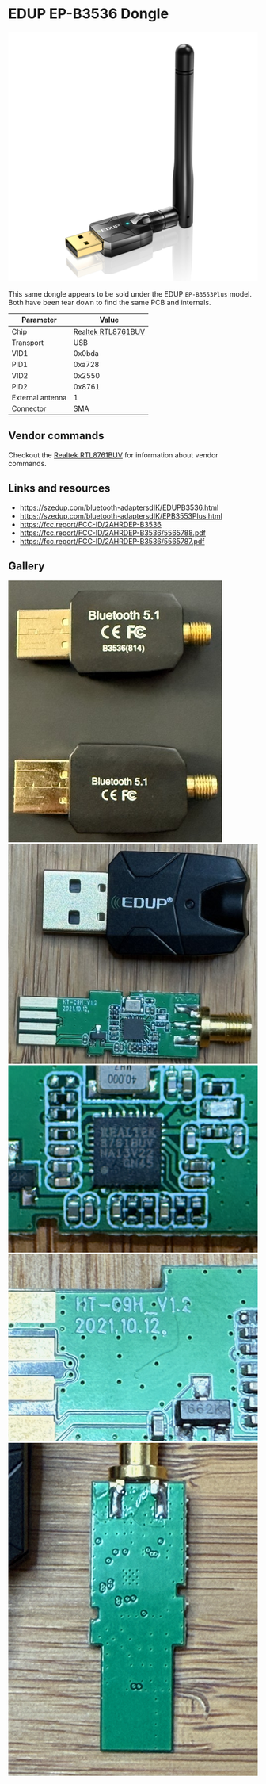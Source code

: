 # EDUP EP-B3536 Dongle

![EDUP EP-B3536](EDUP_EP-B3536.jpg)

This same dongle appears to be sold under the EDUP `EP-B3553Plus` model. Both have been tear down to find the same PCB and internals.

| Parameter        | Value                                            |
| ---------------- | ------------------------------------------------ |
| Chip             | [Realtek RTL8761BUV](Chip_Realtek_RTL8761BUV.md) |
| Transport        | USB                                              |
| VID1             | 0x0bda                                           |
| PID1             | 0xa728                                           |
| VID2             | 0x2550                                           |
| PID2             | 0x8761                                           |
| External antenna | 1                                                |
| Connector        | SMA                                              |

## Vendor commands

Checkout the [Realtek RTL8761BUV](Chip_Realtek_RTL8761BUV.md) for information about vendor commands.

## Links and resources

- <https://szedup.com/bluetooth-adaptersdIK/EDUPB3536.html>
- <https://szedup.com/bluetooth-adaptersdIK/EPB3553Plus.html>
- <https://fcc.report/FCC-ID/2AHRDEP-B3536>
- <https://fcc.report/FCC-ID/2AHRDEP-B3536/5565788.pdf>
- <https://fcc.report/FCC-ID/2AHRDEP-B3536/5565787.pdf>

## Gallery

![EDUP EP-B3536](EDUP_EP-B3536_Teardown1.jpg)
![EDUP EP-B3536](EDUP_EP-B3536_Teardown2.jpeg)
![EDUP EP-B3536](EDUP_EP-B3536_Teardown3.jpeg)
![EDUP EP-B3536](EDUP_EP-B3536_Teardown4.jpeg)
![EDUP EP-B3536](EDUP_EP-B3536_Teardown5.jpeg)

